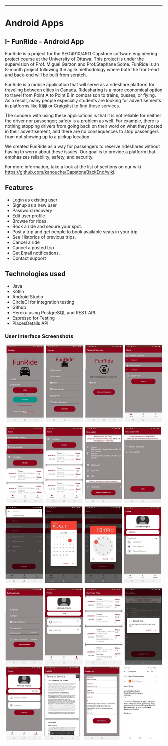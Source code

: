 ------------------------
# Android Apps
## I- FunRide - Android App
FunRide is a project for the SEG4910/4911 Capstone software engineering project course at the University of Ottawa. This project is under the supervision of Prof. Miguel Garzon and Prof.Stephane Some. FunRide is an 8-month project following the agile methodology where both the front-end and back-end will be built from scratch.

FunRide is a mobile application that will serve as a rideshare platform for traveling between cities in Canada. Ridesharing is a more economical option to travel from Point A to Point B in comparison to trains, busses, or flying. As a result, many people especially students are looking for advertisements in platforms like Kijiji or Craigslist to find these services.

The concern with using these applications is that it is not reliable for neither the driver nor passenger; safety is a problem as well. For example, there is nothing stopping drivers from going back on their word on what they posted in their advertisement, and there are no consequences to stop passengers from not showing up to a pickup location.

We created FunRide as a way for passengers to reserve rideshares without having to worry about these issues. Our goal is to provide a platform that emphasizes reliability, safety, and security.

For more information, take a look at the list of sections on our wiki https://github.com/kanouche/CapstoneBackEnd/wiki.

## Features
* Login as existing user
* Signup as a new user
* Password recovery
* Edit user profile
* Browse for rides. 
* Book a ride and secure your spot.
* Post a trip and get people to book available seats in your trip.
* See Historics of previous trips.
* Cancel a ride
* Cancel a posted trip
* Get Email notifications.
* Contact support

## Technologies used
* Java
* Kotlin
* Android Studio
* CircleCI for integration testing
* Github  
* Heroku using PostgreSQL and REST API.
* Espresso for Testing
* PlacesDetails API

### User Interface Screenshots
![](images/FunRide_UI_1.JPG)
![](images/FunRide_UI_2.JPG)
![](images/FunRide_UI_3.JPG)

